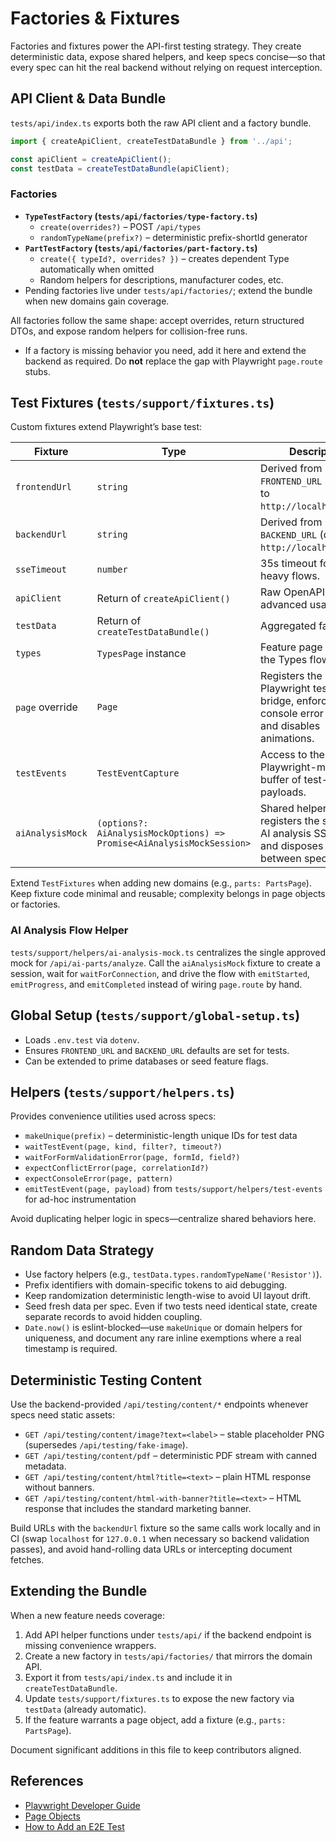 # Factories & Fixtures

Factories and fixtures power the API-first testing strategy. They create deterministic data, expose shared helpers, and keep specs concise—so that every spec can hit the real backend without relying on request interception.

## API Client & Data Bundle

`tests/api/index.ts` exports both the raw API client and a factory bundle.

```typescript
import { createApiClient, createTestDataBundle } from '../api';

const apiClient = createApiClient();
const testData = createTestDataBundle(apiClient);
```

### Factories

- **`TypeTestFactory` (`tests/api/factories/type-factory.ts`)**
  - `create(overrides?)` – POST `/api/types`
  - `randomTypeName(prefix?)` – deterministic prefix-shortId generator
- **`PartTestFactory` (`tests/api/factories/part-factory.ts`)**
  - `create({ typeId?, overrides? })` – creates dependent Type automatically when omitted
  - Random helpers for descriptions, manufacturer codes, etc.
- Pending factories live under `tests/api/factories/`; extend the bundle when new domains gain coverage.

All factories follow the same shape: accept overrides, return structured DTOs, and expose random helpers for collision-free runs.
- If a factory is missing behavior you need, add it here and extend the backend as required. Do **not** replace the gap with Playwright `page.route` stubs.

## Test Fixtures (`tests/support/fixtures.ts`)

Custom fixtures extend Playwright’s base test:

| Fixture | Type | Description |
| --- | --- | --- |
| `frontendUrl` | `string` | Derived from `FRONTEND_URL` (defaults to `http://localhost:3100`). |
| `backendUrl` | `string` | Derived from `BACKEND_URL` (defaults to `http://localhost:5100`). |
| `sseTimeout` | `number` | 35s timeout for SSE heavy flows. |
| `apiClient` | Return of `createApiClient()` | Raw OpenAPI client for advanced usage. |
| `testData` | Return of `createTestDataBundle()` | Aggregated factories. |
| `types` | `TypesPage` instance | Feature page object for the Types flow. |
| `page` override | `Page` | Registers the Playwright test-event bridge, enforces console error policy, and disables animations. |
| `testEvents` | `TestEventCapture` | Access to the Playwright-managed buffer of test-event payloads. |
| `aiAnalysisMock` | `(options?: AiAnalysisMockOptions) => Promise<AiAnalysisMockSession>` | Shared helper that registers the sanctioned AI analysis SSE mock and disposes it between specs. |

Extend `TestFixtures` when adding new domains (e.g., `parts: PartsPage`). Keep fixture code minimal and reusable; complexity belongs in page objects or factories.

### AI Analysis Flow Helper

`tests/support/helpers/ai-analysis-mock.ts` centralizes the single approved mock for `/api/ai-parts/analyze`. Call the `aiAnalysisMock` fixture to create a session, wait for `waitForConnection`, and drive the flow with `emitStarted`, `emitProgress`, and `emitCompleted` instead of wiring `page.route` by hand.

## Global Setup (`tests/support/global-setup.ts`)

- Loads `.env.test` via `dotenv`.
- Ensures `FRONTEND_URL` and `BACKEND_URL` defaults are set for tests.
- Can be extended to prime databases or seed feature flags.

## Helpers (`tests/support/helpers.ts`)

Provides convenience utilities used across specs:

- `makeUnique(prefix)` – deterministic-length unique IDs for test data
- `waitTestEvent(page, kind, filter?, timeout?)`
- `waitForFormValidationError(page, formId, field?)`
- `expectConflictError(page, correlationId?)`
- `expectConsoleError(page, pattern)`
- `emitTestEvent(page, payload)` from `tests/support/helpers/test-events` for ad-hoc instrumentation

Avoid duplicating helper logic in specs—centralize shared behaviors here.

## Random Data Strategy

- Use factory helpers (e.g., `testData.types.randomTypeName('Resistor')`).
- Prefix identifiers with domain-specific tokens to aid debugging.
- Keep randomization deterministic length-wise to avoid UI layout drift.
- Seed fresh data per spec. Even if two tests need identical state, create separate records to avoid hidden coupling.
- `Date.now()` is eslint-blocked—use `makeUnique` or domain helpers for uniqueness, and document any rare inline exemptions where a real timestamp is required.

## Deterministic Testing Content

Use the backend-provided `/api/testing/content/*` endpoints whenever specs need static assets:

- `GET /api/testing/content/image?text=<label>` – stable placeholder PNG (supersedes `/api/testing/fake-image`).
- `GET /api/testing/content/pdf` – deterministic PDF stream with canned metadata.
- `GET /api/testing/content/html?title=<text>` – plain HTML response without banners.
- `GET /api/testing/content/html-with-banner?title=<text>` – HTML response that includes the standard marketing banner.

Build URLs with the `backendUrl` fixture so the same calls work locally and in CI (swap `localhost` for `127.0.0.1` when necessary so backend validation passes), and avoid hand-rolling data URLs or intercepting document fetches.

## Extending the Bundle

When a new feature needs coverage:

1. Add API helper functions under `tests/api/` if the backend endpoint is missing convenience wrappers.
2. Create a new factory in `tests/api/factories/` that mirrors the domain API.
3. Export it from `tests/api/index.ts` and include it in `createTestDataBundle`.
4. Update `tests/support/fixtures.ts` to expose the new factory via `testData` (already automatic).
5. If the feature warrants a page object, add a fixture (e.g., `parts: PartsPage`).

Document significant additions in this file to keep contributors aligned.

## References

- [Playwright Developer Guide](./playwright_developer_guide.md)
- [Page Objects](./page_objects.md)
- [How to Add an E2E Test](../howto/add_e2e_test.md)
